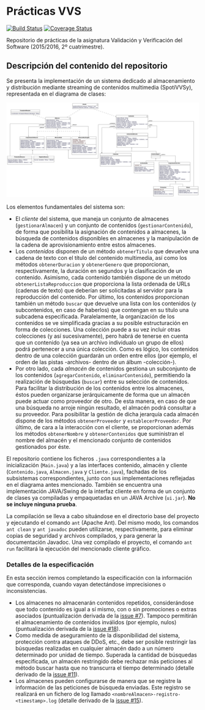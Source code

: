 ﻿# Prácticas VVS

[![Build Status](https://travis-ci.org/lauramcastro/practicas-VVS.svg?branch=maven)](https://travis-ci.org/lauramcastro/practicas-VVS)
[![Coverage Status](https://coveralls.io/repos/github/lauramcastro/practicas-VVS/badge.svg?branch=maven)](https://coveralls.io/github/lauramcastro/practicas-VVS?branch=maven)

Repositorio de prácticas de la asignatura Validación y Verificación del Software (2015/2016, 2º cuatrimestre).

## Descripción del contenido del repositorio

Se presenta la implementación de un sistema dedicado al almacenamiento y distribución mediante streaming de contenidos multimedia (SpotiVVSy), representada en el diagrama de clases:

![diagrama de clases SpotiVVSy](https://github.com/lauramcastro/practicas-VVS/blob/maven/doc/Diagrama%20de%20clases.png "Diagrama de clases (SpotiVVSy)")

Los elementos fundamentales del sistema son:

* El *cliente* del sistema, que maneja un conjunto de almacenes (`gestionarAlmacen`) y un conjunto de contenidos (`gestionarContenido`), de forma que posibilita la asignación de contenidos a almacenes, la búsqueda de contenidos disponibles en almacenes y la manipulación de la cadena de aprovisionamiento entre estos almacenes.
* Los *contenidos* disponen de un método `obtenerTitulo` que devuelve una cadena de texto con el título del contenido multimedia, así como los métodos `obtenerDuracion` y `obtenerGenero` que proporcionan, respectivamente, la duración en segundos y la clasificación de un contenido. Asimismo, cada contenido también dispone de un método `obtenerListaReproduccion` que proporciona la lista ordenada de URLs (cadenas de texto) que deberían ser solicitadas al servidor para la reproducción del contenido. Por último, los contenidos proporcionan también un método `buscar` que devuelve una lista con los contenidos (y
subcontenidos, en caso de haberlos) que contengan en su título una subcadena especificada. Paralelamente, la organización de los contenidos se ve simplificada gracias a su posible estructuración en forma de colecciones. Una colección puede a su vez incluir otras colecciones (y así sucesivamente), pero habrá de tenerse en cuenta que un contenido (ya sea un archivo individualo un grupo de ellos) podrá pertenecer a una única colección. Como es lógico, los contenidos dentro de una colección guardarán un orden entre ellos (por ejemplo, el orden de las pistas -archivos- dentro de un álbum -colección-).
* Por otro lado, cada *almacén* de contenidos gestiona un subconjunto de los contenidos (`agregarContenido`, `eliminarContenido`), permitiendo la realización de búsquedas (`buscar`) entre su selección de contenidos. Para facilitar la distribución de los contenidos entre los almacenes, éstos pueden organizarse jerárquicamente de forma que un almacén puede actuar como proveedor de otro. De esta manera, en caso de que una búsqueda no arroje ningún resultado, el almacén podrá consultar a su proveedor. Para posibilitar la gestión de dicha jerarquía cada almacén dispone de los métodos `obtenerProveedor` y `establecerProveedor`. Por último, de cara a la interacción con el cliente, se proporcionan además los métodos
`obtenerNombre` y `obtenerContenidos` que suministran el nombre del almacén y el mencionado conjunto de contenidos gestionados por éste.

El repositorio contiene los ficheros `.java` correspondientes a la inicialización (`Main.java`) y a las interfaces contenido,
almacén y cliente (`Contenido.java`, `Almacen.java` y `Cliente.java`), fachadas de los subsistemas correspondientes, junto con sus implementaciones reflejadas en el diagrama antes mencionado. También se encuentra una implementación JAVA/Swing de la interfaz cliente en forma de un conjunto de clases ya compiladas y empaquetadas en un JAVA Archive (`ui.jar`). **No se incluye ninguna prueba**.

La compilación se lleva a cabo situándose en el directorio base del proyecto y ejecutando el comando `ant` (Apache Ant). Del mismo modo, los comandos `ant clean` y `ant javadoc` pueden utilizarse, respectivamente, para eliminar copias de seguridad y archivos compilados, y para generar la documentación Javadoc. Una vez compilado el proyecto, el comando `ant run` facilitará la ejecución del mencionado cliente gráfico.

### Detalles de la especificación

En esta sección iremos completando la especificación con la información que corresponda, cuando vayan detectándose imprecisiones o inconsistencias.

* Los almacenes no almacenarán contenidos repetidos, considerándose que todo contenido es igual a sí mismo, con o sin promociones o extras asociados (puntualización derivada de la [issue #7](https://github.com/lauramcastro/practicas-VVS/issues/7)). Tampoco permitirán el almacenamiento de contenidos inválidos (por ejemplo, nulos) (puntualización derivada de la [issue #18](https://github.com/lauramcastro/practicas-VVS/issues/18)).
* Como medida de aseguramiento de la disponibilidad del sistema, protección contra ataques de DDoS, etc., debe ser posible restringir las búsquedas realizadas en cualquier almacén dado a un número determinado por unidad de tiempo. Superada la cantidad de búsquedas especificada, un almacén restringido debe rechazar más peticiones al método buscar hasta que no transcurra el tiempo determinado (detalle derivado de la [issue #11](https://github.com/lauramcastro/practicas-VVS/issues/11)).
* Los almacenes pueden configurarse de manera que se registre la información de las peticiones de búsqueda enviadas. Este registro se realizará en un fichero de log llamado `<nombreAlmacen>-registro-<timestamp>.log` (detalle derivado de la [issue #15](https://github.com/lauramcastro/practicas-VVS/issues/15)).
